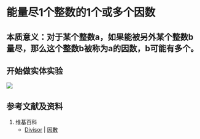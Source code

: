 # 能量尽1个整数的1个或多个因数

## 本质意义：对于某个整数a，如果能被另外某个整数b量尽，那么这个整数b被称为a的因数，b可能有多个。

## 开始做实体实验

![](/images/数论/基本数和合成数/能量尽1个整数的1个或多个因数/1a1.jpg)

## 参考文献及资料

1. 维基百科
	- [Divisor](https://en.wikipedia.org/wiki/Divisor) | [因數](https://zh.wikipedia.org/wiki/因數) 





